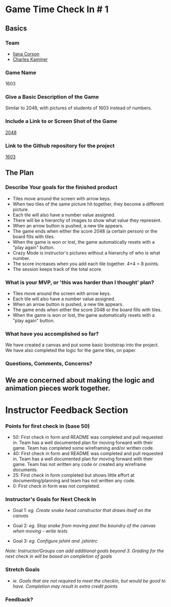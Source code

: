 # Game Time Check In # 1

## Basics

### Team
- [Ilana Corson](https://github.com/icorson3)
- [Charles Kaminer](https://github.com/ckaminer)

### Game Name

1603

### Give a Basic Description of the Game

Similar to 2048, with pictures of students of 1603 instead of numbers.

### Include a Link to or Screen Shot of the Game

[2048](http://imgur.com/KyXYldh)

### Link to the Github repository for the project
[1603](https://github.com/icorson3/1603-gametime)

## The Plan

### Describe Your goals for the finished product

- Tiles move around the screen with arrow keys.
- When two tiles of the same picture hit together, they become a different picture.
- Each tile will also have a number value assigned.
- There will be a hierarchy of images to show what value they represent.
- When an arrow button is pushed, a new tile appears.
- The game ends when either the score 2048 (a certain person) or the board fills with tiles.
- When the game is won or lost, the game automatically resets with a "play again" button.
- Crazy Mode is instructor's pictures without a hierarchy of who is what number.
- The score increases when you add each tile together. 4+4 = 8 points.
- The session keeps track of the total score.

### What is your MVP, or 'this was harder than I thought' plan?

- Tiles move around the screen with arrow keys.
- Each tile will also have a number value assigned.
- When an arrow button is pushed, a new tile appears.
- The game ends when either the score 2048 or the board fills with tiles.
- When the game is won or lost, the game automatically resets with a "play again" button.

### What have you accomplished so far?

We have created a canvas and put some basic bootstrap into the project. We have also completed the logic for the game tiles, on paper.

### Questions, Comments, Concerns?

We are concerned about making the logic and animation pieces work together. 
-----

# Instructor Feedback Section

### Points for first check in (base 50)

* 50: First check in form and README was completed and pull requested in. Team has a well documented plan for moving forward with their game. Team has completed some wireframing and/or written code.
* 40: First check in form and README was completed and pull requested in. Team has a well documented plan for moving forward with their game. Team has not written any code or created any wireframe documents.
* 25: First check in form completed but shows little effort at documenting/planning and team has not written any code.
* 0: First check in form was not completed.

### Instructor's Goals for Next Check In

* Goal 1: _eg. Create snake head constructor that draws itself on the canvas_

* Goal 2: _eg. Stop snake from moving past the boundry of the canvas when moving - write tests_

* Goal 3: _eg. Configure jshint and .jshintrc_

_Note: Instructor/Groups can add additional goals beyond 3. Grading for the next check in will be based on completion of goals_

### Stretch Goals

* _ie. Goals that are not required to meet the checkin, but would be good to have. Completion may result in extra credit points_

### Feedback?
